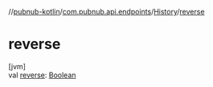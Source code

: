 //[pubnub-kotlin](../../../index.md)/[com.pubnub.api.endpoints](../index.md)/[History](index.md)/[reverse](reverse.md)

# reverse

[jvm]\
val [reverse](reverse.md): [Boolean](https://kotlinlang.org/api/latest/jvm/stdlib/kotlin/-boolean/index.html)
